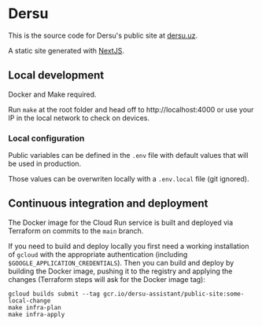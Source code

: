 # Dersu

This is the source code for Dersu's public site at [dersu.uz](https://dersu.uz).

A static site generated with [NextJS](https://nextjs.org/).

## Local development

Docker and Make required.

Run `make` at the root folder and head off to http://localhost:4000 or use your IP in the local network to check on devices.

### Local configuration

Public variables can be defined in the `.env` file with default values that will be used in production.

Those values can be overwriten locally with a `.env.local` file (git ignored).

## Continuous integration and deployment

The Docker image for the Cloud Run service is built and deployed via Terraform on commits to the `main` branch.

If you need to build and deploy locally you first need a working installation of `gcloud` with the appropriate authentication (including `$GOOGLE_APPLICATION_CREDENTIALS`). Then you can build and deploy by building the Docker image, pushing it to the registry and applying the changes (Terraform steps will ask for the Docker image tag):

```
gcloud builds submit --tag gcr.io/dersu-assistant/public-site:some-local-change
make infra-plan
make infra-apply
```

